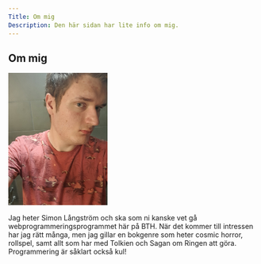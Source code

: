 ```yaml
---
Title: Om mig
Description: Den här sidan har lite info om mig.
---
```


<h2>Om mig</h2>


<img class="meimg" src="assets/img/me.png" alt="Bild på mig själv" width="200">

<p>Jag heter Simon Långström och ska som ni kanske vet gå webprogrammeringsprogrammet här på BTH. När det kommer till intressen har jag rätt många, men jag gillar en bokgenre som heter cosmic horror, rollspel, samt allt som har med Tolkien och Sagan om Ringen att göra. Programmering är såklart också kul!</p>
